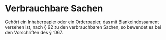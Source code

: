 # Verbrauchbare Sachen

Gehört ein Inhaberpapier oder ein Orderpapier, das mit Blankoindossament versehen ist, nach § 92 zu den verbrauchbaren Sachen, so bewendet es bei den Vorschriften des § 1067. 

